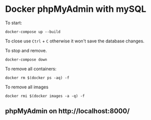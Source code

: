 # Docker phpMyAdmin with mySQL

To start:
```
docker-compose up --build
```
To close use `Ctrl` + `C` otherwise it won't save the database changes.


To stop and remove.
```
docker-compose down
```
To remove all containers:
```
docker rm $(docker ps -aq) -f
```
To remove all images
```
docker rmi $(docker images -a -q) -f
```

## phpMyAdmin on http://localhost:8000/
